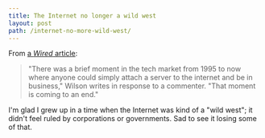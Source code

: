 ```yaml
---
title: The Internet no longer a wild west
layout: post
path: /internet-no-more-wild-west/
---
```


From [a _Wired_ article](http://www.wired.com/2014/08/free-mobile-data-plans-are-going-to-crush-the-startup-economy/):

> "There was a brief moment in the tech market from 1995 to now where anyone could simply attach a server to the internet and be in business," Wilson writes in response to a commenter. "That moment is coming to an end."

I'm glad I grew up in a time when the Internet was kind of a "wild west"; it didn't feel ruled by corporations or governments. Sad to see it losing some of that.
